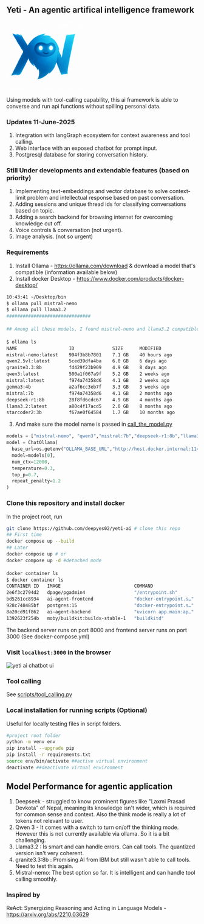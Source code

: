 ## Yeti - An agentic artifical intelligence framework 
<img src="yeti-logo.png" alt="Yeti is a mythical mountain creature that several people have reported sightings, looks like human and more intelligent" height="180" width="200">

Using models with tool-calling capability, this ai framework is able to converse and run api functions without spilling personal data. 

### Updates 11-June-2025
1. Integration with langGraph ecosystem for context awareness and tool calling.
2. Web interface with an exposed chatbot for prompt input.
3. Postgresql database for storing conversation history.

### Still Under developments and extendable features (based on priority)
1. Implementing text-embeddings and vector database to solve context-limit problem and intellectual response based on past conversation.
2. Adding sessions and unique thread ids for classifying conversations based on topic.
2. Adding a search backend for browsing internet for overcoming knowledge cut off.
4. Voice controls & conversation (not urgent).
5. Image analysis. (not so urgent)

### Requirements
1. Install Ollama - https://ollama.com/download  & download a model that's compatible (information available below)
2. Install docker Desktop - https://www.docker.com/products/docker-desktop/ 

```bash
10:43:41 ~/Desktop/bin
$ ollama pull mistral-nemo
$ ollama pull llama3.2
###############################

## Among all these models, I found mistral-nemo and llama3.2 compatible and capable for tool calling. If memory is no problem, I'd go with mistral-nemo. For lightweight development, llama3.2 is faster.

$ ollama ls
NAME                   ID              SIZE      MODIFIED
mistral-nemo:latest    994f3b8b7801    7.1 GB    40 hours ago
qwen2.5vl:latest       5ced39dfa4ba    6.0 GB    6 days ago
granite3.3:8b          fd429f23b909    4.9 GB    8 days ago
qwen3:latest           500a1f067a9f    5.2 GB    2 weeks ago
mistral:latest         f974a74358d6    4.1 GB    2 weeks ago
gemma3:4b              a2af6cc3eb7f    3.3 GB    3 weeks ago
mistral:7b             f974a74358d6    4.1 GB    2 months ago
deepseek-r1:8b         28f8fd6cdc67    4.9 GB    4 months ago
llama3.2:latest        a80c4f17acd5    2.0 GB    8 months ago
starcoder2:3b          f67ae0f64584    1.7 GB    10 months ago
```
3. And make sure the model name is passed in [call_the_model.py](./app/call_the_model.py)
```py
models = ["mistral-nemo", "qwen3","mistral:7b","deepseek-r1:8b","llama3.2:latest","gemma3:4b"]
model = ChatOllama(
  base_url=os.getenv("OLLAMA_BASE_URL","http://host.docker.internal:11434"),
  model=models[0], 
  num_ctx=12000,
  temperature=0.3,
  top_p=0.7,
  repeat_penalty=1.2
)
```

### Clone this repository and install docker
In the project root, run
```bash
git clone https://github.com/deepyes02/yeti-ai # clone this repo
## First time
docker compose up --build
## Later
docker compose up # or
docker compose up -d #detached mode

docker container ls
$ docker container ls
CONTAINER ID   IMAGE                           COMMAND                  CREATED         STATUS         PORTS                           NAMES
2e6f3c2794d2   dpage/pgadmin4                  "/entrypoint.sh"         6 seconds ago   Up 5 seconds   443/tcp, 0.0.0.0:5050->80/tcp   ai-agent-pgadmin-1
bd5261cc8934   ai-agent-frontend               "docker-entrypoint.s…"   6 seconds ago   Up 5 seconds   0.0.0.0:3000->3000/tcp          web
928c748485bf   postgres:15                     "docker-entrypoint.s…"   6 seconds ago   Up 5 seconds   0.0.0.0:5432->5432/tcp          ai-agent-db-1
8a20cd91f862   ai-agent-backend                "uvicorn app.main:ap…"   6 seconds ago   Up 5 seconds   0.0.0.0:8000->8000/tcp          api_backend
1392623f254b   moby/buildkit:buildx-stable-1   "buildkitd"              13 hours ago    Up 13 hours                                    buildx_buildkit_loving_jemison0

```

The backend server runs on port 8000 and frontend server runs on port 3000 (See docker-compose.yml)
### Visit `localhost:3000` in the browser
<img src="image-1.png" alt="yeti ai chatbot ui" width="440" height="480">


### Tool calling
See [scripts/tool_calling.py](./scripts/tool_calling.py)  

### Local installation  for running scripts (Optional)
Useful for locally testing files in script folders.
```bash
#project root folder
python -m venv env
pip install --upgrade pip
pip install -r requirements.txt
source env/bin/activate ##active virtual environment
deactivate ##deactivate virtual environment
```

## Model Performance for agentic application
1. Deepseek - struggled to know prominent figures like "Laxmi Prasad Devkota" of Nepal, meaning its knowledge isn't wider, which is required for common sense and context. Also the think mode is really a lot of tokens not relevant to user.
2. Qwen 3 - It comes with a switch to turn on/off the thinking mode. However this is not currently available via ollama. So it is a bit challenging.
3. Llama3.2 : Is smart and can handle errors. Can call tools. The quantized version isn't very coherent.
4. granite3.3:8b : Promising AI from IBM but still wasn't able to call tools. Need to test this again.
5. Mistral-nemo: The best option so far. It is intelligent and can handle tool calling smoothly.

### Inspired by
ReAct: Synergizing Reasoning and Acting in Language Models - https://arxiv.org/abs/2210.03629

<!-- uvicorn app.main:app --host 0.0.0.0 --port 8000 -->

